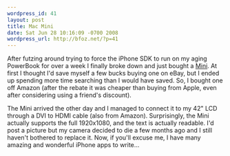 ```yaml
---
wordpress_id: 41
layout: post
title: Mac Mini
date: Sat Jun 28 10:16:09 -0700 2008
wordpress_url: http://bfoz.net/?p=41
---
```


After futzing around trying to force the iPhone SDK to run on my aging PowerBook for over a week I finally broke down and just bought a [Mini](http://www.apple.com/macmini/). At first I thought I'd save myself a few bucks buying one on eBay, but I ended up spending more time searching than I would have saved. So, I bought one off Amazon (after the rebate it was cheaper than buying from Apple, even after considering using a friend's discount).

The Mini arrived the other day and I managed to connect it to my 42" LCD through a DVI to HDMI cable (also from Amazon). Surprisingly, the Mini actually supports the full 1920x1080, and the text is actually readable. I'd post a picture but my camera decided to die a few months ago and I still haven't bothered to replace it. Now, if you'll excuse me, I have many amazing and wonderful iPhone apps to write...
